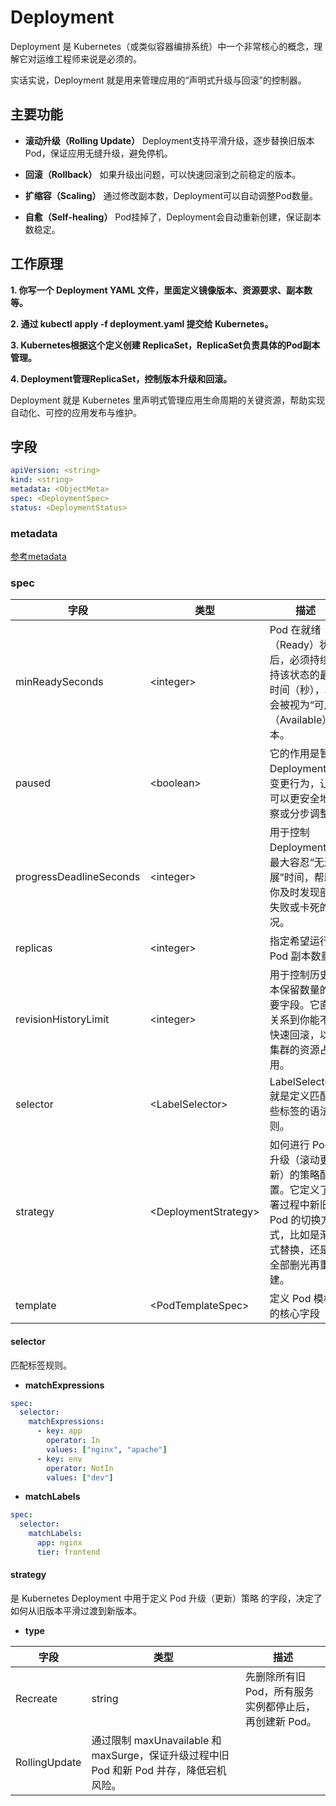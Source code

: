 # Deployment

Deployment 是 Kubernetes（或类似容器编排系统）中一个非常核心的概念，理解它对运维工程师来说是必须的。

实话实说，Deployment 就是用来管理应用的“声明式升级与回滚”的控制器。

## 主要功能

- **滚动升级（Rolling Update）**
Deployment支持平滑升级，逐步替换旧版本Pod，保证应用无缝升级，避免停机。

- **回滚（Rollback）**
如果升级出问题，可以快速回滚到之前稳定的版本。

- **扩缩容（Scaling）**
通过修改副本数，Deployment可以自动调整Pod数量。

- **自愈（Self-healing）**
Pod挂掉了，Deployment会自动重新创建，保证副本数稳定。

## 工作原理

**1. 你写一个 Deployment YAML 文件，里面定义镜像版本、资源要求、副本数等。**

**2. 通过 kubectl apply -f deployment.yaml 提交给 Kubernetes。**

**3. Kubernetes根据这个定义创建 ReplicaSet，ReplicaSet负责具体的Pod副本管理。**

**4. Deployment管理ReplicaSet，控制版本升级和回滚。**

Deployment 就是 Kubernetes 里声明式管理应用生命周期的关键资源，帮助实现自动化、可控的应用发布与维护。

## 字段

```yaml
apiVersion: <string>
kind: <string>
metadata: <ObjectMeta>
spec: <DeploymentSpec>
status: <DeploymentStatus>
```

### metadata

[参考metadata](/kubernetes/PodFeilds.md)

### spec

|字段             |类型     |描述                                                                                      |
|----------------|---------|------------------------------------------------------------------------------------------|
|minReadySeconds|\<integer>|Pod 在就绪（Ready）状态后，必须持续保持该状态的最短时间（秒），才会被视为“可用（Available）”副本。|
|paused|\<boolean>|它的作用是暂停 Deployment 的变更行为，让你可以更安全地观察或分步调整。|
|progressDeadlineSeconds|\<integer>|用于控制 Deployment 的最大容忍“无进展”时间，帮助你及时发现部署失败或卡死的情况。|
|replicas|\<integer>|指定希望运行的 Pod 副本数量。|
|revisionHistoryLimit|\<integer>|用于控制历史版本保留数量的重要字段。它直接关系到你能不能快速回滚，以及集群的资源占用。|
|selector|\<LabelSelector>|LabelSelector 就是定义匹配哪些标签的语法规则。|
|strategy|\<DeploymentStrategy>|如何进行 Pod 升级（滚动更新）的策略配置。它定义了部署过程中新旧 Pod 的切换方式，比如是渐进式替换，还是先全部删光再重建。|
|template|\<PodTemplateSpec>|定义 Pod 模板的核心字段|

#### selector

匹配标签规则。

- **matchExpressions**

```yaml
spec:
  selector:
    matchExpressions:
      - key: app
        operator: In
        values: ["nginx", "apache"]
      - key: env
        operator: NotIn
        values: ["dev"]
```

- **matchLabels**

```yaml
spec:
  selector:
    matchLabels:
      app: nginx
      tier: frontend
```

#### strategy

是 Kubernetes Deployment 中用于定义 Pod 升级（更新）策略 的字段，决定了如何从旧版本平滑过渡到新版本。

- **type**

|字段|类型|描述|
|----|----|----|
|Recreate|string|先删除所有旧 Pod，所有服务实例都停止后，再创建新 Pod。|
|RollingUpdate|通过限制 maxUnavailable 和 maxSurge，保证升级过程中旧 Pod 和新 Pod 并存，降低宕机风险。|

